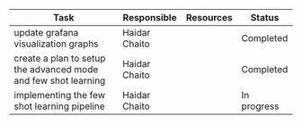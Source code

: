 | **Task**                                                                                    | **Responsible** | **Resources** | **Status** |
| ------------------------------------------------------------------------------------------- | --------------- | ------------- | ---------- |
| update grafana visualization graphs                            | Haidar Chaito   |               | Completed  |
| create a plan to setup the advanced mode and few shot learning                                            | Haidar Chaito   |               | Completed  |
| implementing the few shot learning pipeline                                            | Haidar Chaito   |               | In progress  |